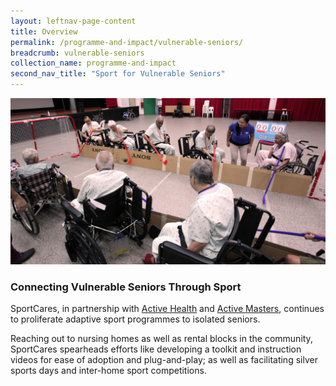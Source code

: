 ```yaml
---
layout: leftnav-page-content
title: Overview
permalink: /programme-and-impact/vulnerable-seniors/
breadcrumb: vulnerable-seniors
collection_name: programme-and-impact
second_nav_title: "Sport for Vulnerable Seniors"
---
```


![Alternative text for screen readers](/images/Seniors_picture.jpg)

### Connecting Vulnerable Seniors Through Sport 

SportCares, in partnership with [Active Health](https://www.activehealth.sg) and [Active Masters](https://www.myactivesg.com/Programmes/For-Masters-and-Seniors), continues to proliferate adaptive sport programmes to isolated seniors. 

Reaching out to nursing homes as well as rental blocks in the community, SportCares spearheads efforts like developing a toolkit and instruction videos for ease of adoption and plug-and-play; as well as facilitating silver sports days and inter-home sport competitions. 



